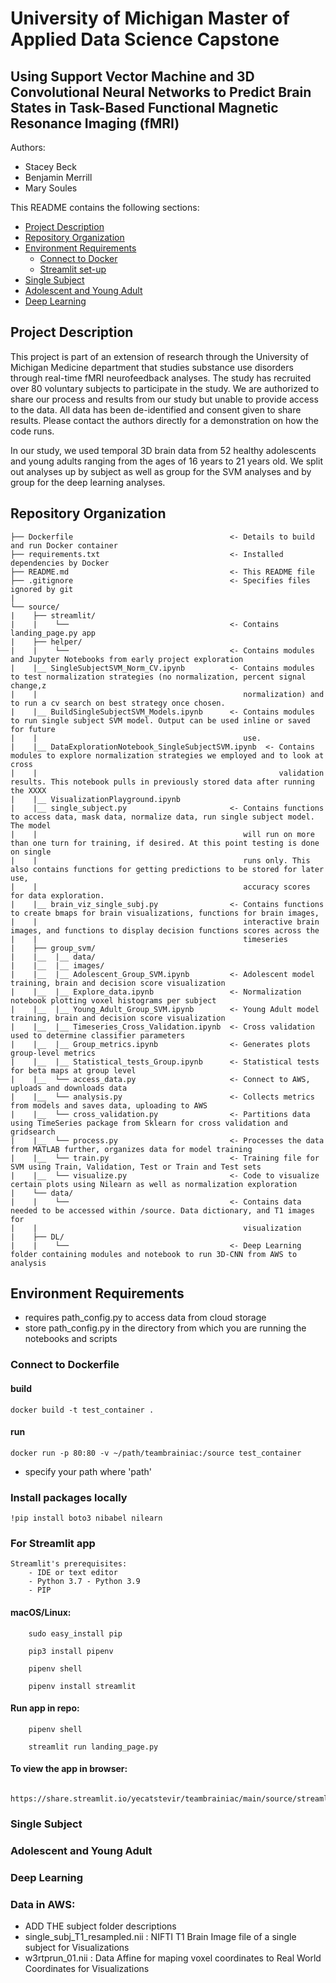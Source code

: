 # University of Michigan Master of Applied Data Science Capstone 
## Using Support Vector Machine and 3D Convolutional Neural Networks to Predict Brain States in Task-Based Functional Magnetic Resonance Imaging (fMRI)

Authors:

- Stacey Beck 
- Benjamin Merrill
- Mary Soules


This README contains the following sections:
-   [Project Description](https://github.com/yecatstevir/teambrainiac#project-description)
-	[Repository Organization](https://github.com/yecatstevir/teambrainiac#repository-organization)
-	[Environment Requirements](https://github.com/yecatstevir/teambrainiac#environment-requirements)
    - [Connect to Docker](https://github.com/yecatstevir/teambrainiac#connect-to-dockerfile)
    - [Streamlit set-up](https://github.com/yecatstevir/teambrainiac#for-streamlit-app)
-   [Single Subject](https://github.com/yecatstevir/teambrainiac#single-subject)
-   [Adolescent and Young Adult](https://github.com/yecatstevir/teambrainiac#adolescent-and-young-adult)
-   [Deep Learning](https://github.com/yecatstevir/teambrainiac#deep-learning)
  

## Project Description

This project is part of an extension of research through the University of Michigan Medicine department that studies substance use disorders through real-time fMRI neurofeedback analyses. The study has recruited over 80 voluntary subjects to participate in the study. We are authorized to share our process and results from our study but unable to provide access to the data. All data has been de-identified and consent given to share results. Please contact the authors directly for a demonstration on how the code runs. 

In our study, we used temporal 3D brain data from 52 healthy adolescents and young adults ranging from the ages of 16 years to 21 years old. We split out analyses up by subject as well as group for the SVM analyses and by group for the deep learning analyses.  

## Repository Organization
    ├── Dockerfile                                   <- Details to build and run Docker container
    ├── requirements.txt                             <- Installed dependencies by Docker
    ├── README.md                                    <- This README file
    ├── .gitignore                                   <- Specifies files ignored by git
    |
    └── source/
    |    ├── streamlit/
    |    |    └──                                    <- Contains landing_page.py app
    |    ├── helper/
    |    |    └──                                    <- Contains modules and Jupyter Notebooks from early project exploration
    |    |__ SingleSubjectSVM_Norm_CV.ipynb          <- Contains modules to test normalization strategies (no normalization, percent signal change,z
    |    |                                              normalization) and to run a cv search on best strategy once chosen.
    |    |__ BuildSingleSubjectSVM_Models.ipynb      <- Contains modules to run single subject SVM model. Output can be used inline or saved for future
    |    |                                              use.
    |    |__ DataExplorationNotebook_SingleSubjectSVM.ipynb  <- Contains modules to explore normalization strategies we employed and to look at cross
    |    |                                                      validation results. This notebook pulls in previously stored data after running the XXXX
    |    |__ VisualizationPlayground.ipynb           
    |    |__ single_subject.py                       <- Contains functions to access data, mask data, normalize data, run single subject model. The model
    |    |                                              will run on more than one turn for training, if desired. At this point testing is done on single
    |    |                                              runs only. This also contains functions for getting predictions to be stored for later use,
    |    |                                              accuracy scores for data exploration.
    |    |__ brain_viz_single_subj.py                <- Contains functions to create bmaps for brain visualizations, functions for brain images,
    |    |                                              interactive brain images, and functions to display decision functions scores across the
    |    |                                              timeseries
    |    ├── group_svm/                            
    |    |__  |__ data/                           
    |    |__  |__ images/                          
    |    |__  |__ Adolescent_Group_SVM.ipynb         <- Adolescent model training, brain and decision score visualization
    |    |__  |__ Explore_data.ipynb                 <- Normalization notebook plotting voxel histograms per subject
    |    |__  |__ Young_Adult_Group_SVM.ipynb        <- Young Adult model training, brain and decision score visualization
    |    |__  |__ Timeseries_Cross_Validation.ipynb  <- Cross validation used to determine classifier parameters 
    |    |__  |__ Group_metrics.ipynb                <- Generates plots group-level metrics 
    |    |__  |__ Statistical_tests_Group.ipynb      <- Statistical tests for beta maps at group level
    |    |__  └── access_data.py                     <- Connect to AWS, uploads and downloads data
    |    |__  └── analysis.py                        <- Collects metrics from models and saves data, uploading to AWS
    |    |__  └── cross_validation.py                <- Partitions data using TimeSeries package from Sklearn for cross validation and gridsearch
    |    |__  └── process.py                         <- Processes the data from MATLAB further, organizes data for model training
    |    |__  └── train.py                           <- Training file for SVM using Train, Validation, Test or Train and Test sets
    |    |__  └── visualize.py                       <- Code to visualize certain plots using Nilearn as well as normalization exploration
    |    └── data/   
    |    |    └──                                    <- Contains data needed to be accessed within /source. Data dictionary, and T1 images for
    |    |                                              visualization 
    |    ├── DL/
    |    |    └──                                    <- Deep Learning folder containing modules and notebook to run 3D-CNN from AWS to analysis
 
## Environment Requirements

- requires path_config.py to access data from cloud storage
- store path_config.py in the directory from which you are running the notebooks and scripts

### Connect to Dockerfile 
#### build 
    docker build -t test_container .

#### run
    docker run -p 80:80 -v ~/path/teambrainiac:/source test_container

* specify your path where 'path'

### Install packages locally

    !pip install boto3 nibabel nilearn
    
### For Streamlit app
    Streamlit's prerequisites:
        - IDE or text editor
        - Python 3.7 - Python 3.9
        - PIP
        
#### macOS/Linux:
        sudo easy_install pip
        
        pip3 install pipenv
        
        pipenv shell
        
        pipenv install streamlit
        
#### Run app in repo:
        pipenv shell
        
        streamlit run landing_page.py
        
#### To view the app in browser:
        https://share.streamlit.io/yecatstevir/teambrainiac/main/source/streamlit/landing_page.py
        

### Single Subject


### Adolescent and Young Adult


### Deep Learning



### Data in AWS:
- ADD THE subject folder descriptions
- single_subj_T1_resampled.nii    : NIFTI T1 Brain Image file of a single subject for Visualizations
- w3rtprun_01.nii                 : Data Affine for maping voxel coordinates to Real World Coordinates for Visualizations

